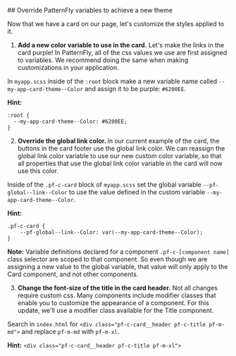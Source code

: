## Override PatternFly variables to achieve a new theme

Now that we have a card on our page, let's customize the styles applied to it.

1) <strong>Add a new color variable to use in the card.</strong> Let's make the links in the card purple! In PatternFly, all of the css values we use are first assigned to variables. We recommend doing the same when making customizations in your application.

In `myapp.scss` inside of the `:root` block make a new variable name called `--my-app-card-theme--Color` and assign it to be purple: `#6200EE`.

<strong>Hint:</strong> 
```
:root {
  --my-app-card-theme--Color: #6200EE;
}
```

2) <strong>Override the global link color. </strong> In our current example of the card, the buttons in the card footer use the global link color. We can reassign the global link color variable to use our new custom color variable, so that all properties that use the global link color variable in the card will now use this color.

Inside of the `.pf-c-card` block of `myapp.scss` set the global variable `--pf-global--link--Color` to use the value defined in the custom variable `--my-app-card-theme--Color`. 

<strong>Hint:</strong>
```
.pf-c-card {
    --pf-global--link--Color: var(--my-app-card-theme--Color);
}
```

<strong>Note:</strong> Variable definitions declared for a component `.pf-c-[component name]` class selector are scoped to that component. So even though we are assigning a new value to the global variable, that value will only apply to the Card component, and not other components.

3) <strong>Change the font-size of the title in the card header.</strong> Not all changes require custom css. Many components include modifier classes that enable you to customize the appearance of a component. For this update, we'll use a modifier class available for the Title component. 

Search in `index.html` for `<div class="pf-c-card__header pf-c-title pf-m-md">` and replace `pf-m-md` with `pf-m-xl`.

<strong>Hint:</strong> `<div class="pf-c-card__header pf-c-title pf-m-xl">`
